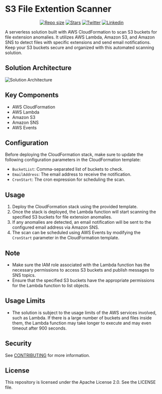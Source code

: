 # S3 File Extention Scanner 

<p align="center">
	<a href="https://github.com/Yris-ops/s3-file-extension-scanner-aws"><img alt="Repo size" src="https://img.shields.io/github/repo-size/Yris-ops/s3-file-extension-scanner-aws"></a>
	<a href="https://github.com/Yris-ops/s3-file-extension-scanner-aws"><img alt="Stars" src="https://img.shields.io/github/stars/Yris-ops/s3-file-extension-scanner-aws"></a>
	<a href="https://twitter.com/cz_antoine"><img alt="Twitter" src="https://img.shields.io/twitter/follow/cz_antoine?style=social"></a>
	<a href="https://www.linkedin.com/in/antoine-cichowicz-837575b1"><img alt="Linkedin" src="https://img.shields.io/badge/-Antoine-blue?style=flat-square&logo=Linkedin&logoColor=white"></a>
<p>

A serverless solution built with AWS CloudFormation to scan S3 buckets for file extension anomalies. It utilizes AWS Lambda, Amazon S3, and Amazon SNS to detect files with specific extensions and send email notifications. Keep your S3 buckets secure and organized with this automated scanning solution.

## Solution Architecture

![Solution Architecture](img/architecture_diagram.png)

## Key Components

- AWS CloudFormation
- AWS Lambda
- Amazon S3
- Amazon SNS
- AWS Events

## Configuration

Before deploying the CloudFormation stack, make sure to update the following configuration parameters in the CloudFormation template:

- `BucketList`: Comma-separated list of buckets to check.
- `EmailAddress`: The email address to receive the notification.
- `CronStart`: The cron expression for scheduling the scan.

## Usage

1. Deploy the CloudFormation stack using the provided template.
2. Once the stack is deployed, the Lambda function will start scanning the specified S3 buckets for file extension anomalies.
3. If any anomalies are detected, an email notification will be sent to the configured email address via Amazon SNS.
4. The scan can be scheduled using AWS Events by modifying the `CronStart` parameter in the CloudFormation template.

## Note

- Make sure the IAM role associated with the Lambda function has the necessary permissions to access S3 buckets and publish messages to SNS topics.
- Ensure that the specified S3 buckets have the appropriate permissions for the Lambda function to list objects.

## Usage Limits

- The solution is subject to the usage limits of the AWS services involved, such as Lambda. If there is a large number of buckets and files inside them, the Lambda function may take longer to execute and may even timeout after 900 seconds. 

## Security

See [CONTRIBUTING](CONTRIBUTING.md#security-issue-notifications) for more information.

## License

This repository is licensed under the Apache License 2.0. See the LICENSE file.
